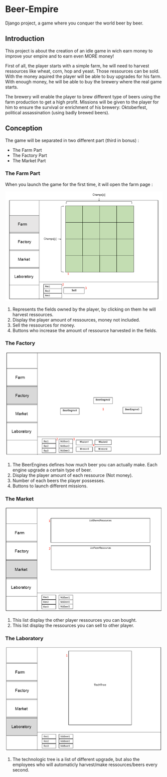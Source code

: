 # Beer-Empire
Django project, a game where you conquer the world beer by beer.

## Introduction
This project is about the creation of an idle game in wich earn money to improve your empire and to earn even MORE money!

First of all, the player starts with a simple farm, he will need to harvest ressources like wheat, corn, hop and yeast. Those ressources can be sold. With the money aquired the player will be able to buy upgrades for his farm. With enough money, he will be able to buy the brewery where the real game starts.

The brewery will enable the player to brew different type of beers using the farm production to get a high profit. Missions will be given to the player for him to ensure the survival or enrichment of his brewery: Oktoberfest, political assassination (using badly brewed beers).


## Conception
The game will be separated in two different part (third in bonus) :
- The Farm Part
- The Factory Part
- The Market Part


### The Farm Part
When you launch the game for the first time, it will open the farm page :

![Alt Text](https://github.com/HE-Arc/Beer-Empire/blob/master/Image/ConceptionFarm.PNG)

1) Represents the fields owned by the player, by clicking on them he will harvest ressources.
2) Display the player amount of ressources, money not included.
3) Sell the ressources for money.
4) Buttons who increase the amount of ressource harvested in the fields.



### The Factory
![Alt_Text](https://github.com/HE-Arc/Beer-Empire/blob/master/Image/ConceptionFactory.PNG)

1) The BeerEngines defines how much beer you can actually make. Each engine upgrade a certain type of beer.
2) Display the player amount of each ressource (Not money).
3) Number of each beers the player possesses.
4) Buttons to launch different missions.

### The Market
![Alt_Text](https://github.com/HE-Arc/Beer-Empire/blob/master/Image/ConceptionMarket.PNG)
1) This list display the other player ressources you can bought.
2) This list display the ressources you can sell to other player.

### The Laboratory
![Alt_Text](https://github.com/HE-Arc/Beer-Empire/blob/master/Image/ConceptionLaboratory.PNG)
1) The technologic tree is a list of different upgrade, but also the employees who will automaticly harvest/make ressources/beers every second.
